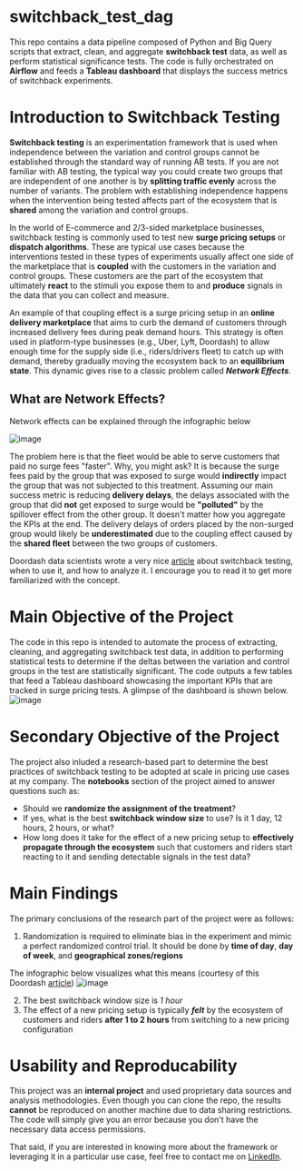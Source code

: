 # switchback_test_dag
This repo contains a data pipeline composed of Python and Big Query scripts that extract, clean, and aggregate **switchback test** data, as well as perform statistical 
significance tests. The code is fully orchestrated on **Airflow** and feeds a **Tableau dashboard** that displays the success metrics of switchback experiments.

# Introduction to Switchback Testing
**Switchback testing** is an experimentation framework that is used when independence between the variation and control groups cannot be established through the standard way of running AB tests. If you are not familiar with AB testing, the typical way you could create two groups that are independent of one another is by **splitting traffic evenly** across the number of variants. The problem with establishing independence happens when the intervention being tested affects part of the ecosystem that is **shared** among the variation and control groups.

In the world of E-commerce and 2/3-sided marketplace businesses, switchback testing is commonly used to test new **surge pricing setups** or **dispatch algorithms**. These are typical use cases because the interventions tested in these types of experiments usually affect one side of the marketplace that is **coupled** with the customers in the variation and control groups. These customers are the part of the ecosystem that ultimately **react** to the stimuli you expose them to and **produce** signals in the data that you can collect and measure.

An example of that coupling effect is a surge pricing setup in an **online delivery marketplace** that aims to curb the demand of customers through increased delivery fees during peak demand hours. This strategy is often used in platform-type businesses (e.g., Uber, Lyft, Doordash) to allow enough time for the supply side (i.e., riders/drivers fleet) to catch up with demand, thereby gradually moving the ecosystem back to an **equilibrium state**. This dynamic gives rise to a classic problem called _**Network Effects**_.

## What are Network Effects?
Network effects can be explained through the infographic below

![image](https://user-images.githubusercontent.com/98691360/193418293-45709e62-d0f0-4b85-b6e5-2605442e41d4.png)

The problem here is that the fleet would be able to serve customers that paid no surge fees "faster". Why, you might ask? It is because the surge fees paid by the group that was exposed to surge would **indirectly** impact the group that was not subjected to this treatment. Assuming our main success metric is reducing **delivery delays**, the delays associated with the group that did **not** get exposed to surge would be **"polluted"** by the spillover effect from the other group. It doesn't matter how you aggregate the KPIs at the end. The delivery delays of orders placed by the non-surged group would likely be **underestimated** due to the coupling effect caused by the **shared fleet** between the two groups of customers.

Doordash data scientists wrote a very nice [article](https://medium.com/@DoorDash/switchback-tests-and-randomized-experimentation-under-network-effects-at-doordash-f1d938ab7c2a) about switchback testing, when to use it, and how to analyze it. I encourage you to read it to get more familiarized with the concept.

# Main Objective of the Project
The code in this repo is intended to automate the process of extracting, cleaning, and aggregating switchback test data, in addition to performing statistical tests to
determine if the deltas between the variation and control groups in the test are statistically significant. The code outputs a few tables that feed a Tableau dashboard
showcasing the important KPIs that are tracked in surge pricing tests. A glimpse of the dashboard is shown below.
![image](https://user-images.githubusercontent.com/98691360/193418690-176a72e1-2e7a-4410-a9c9-ab3346c15ae1.png)

# Secondary Objective of the Project
The project also inluded a research-based part to determine the best practices of switchback testing to be adopted at scale in pricing use cases at my company. The **notebooks** section of the project aimed to answer questions such as:
- Should we **randomize the assignment of the treatment**?
- If yes, what is the best **switchback window size** to use? Is it 1 day, 12 hours, 2 hours, or what?
- How long does it take for the effect of a new pricing setup to **effectively propagate through the ecosystem** such that customers and riders start reacting to it
and sending detectable signals in the test data?

# Main Findings
The primary conclusions of the research part of the project were as follows:
1. Randomization is required to eliminate bias in the experiment and mimic a perfect randomized control trial. It should be done by **time of day**, **day of week**, and **geographical zones/regions**

The infographic below visualizes what this means (courtesy of this Doordash [article](https://medium.com/@DoorDash/switchback-tests-and-randomized-experimentation-under-network-effects-at-doordash-f1d938ab7c2a))
![image](https://user-images.githubusercontent.com/98691360/193418970-a8c9fc90-17b9-41cb-8947-ecf128607d2a.png)

2. The best switchback window size is *1 hour*
3. The effect of a new pricing setup is typically **_felt_** by the ecosystem of customers and riders **after 1 to 2 hours** from switching to a new pricing configuration

# Usability and Reproducability
This project was an **internal project** and used proprietary data sources and analysis methodologies. Even though you can clone the repo, the results **cannot** 
be reproduced on another machine due to data sharing restrictions. The code will simply give you an error because you don't have the necessary data access permissions. 

That said, if you are interested in knowing more about the framework or leveraging it in a particular use case, feel free to contact me on [LinkedIn](https://www.linkedin.com/in/omar-elmaria/).
